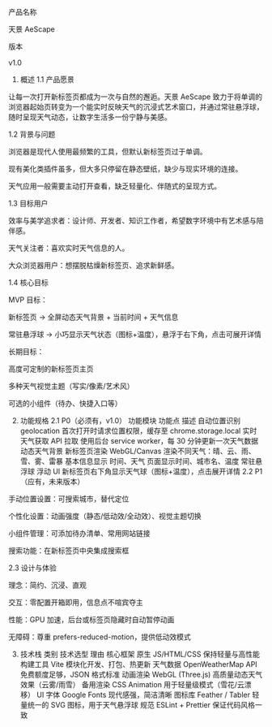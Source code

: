产品名称

天景 AeScape

版本

v1.0

1. 概述
1.1 产品愿景

让每一次打开新标签页都成为一次与自然的邂逅。天景 AeScape 致力于将单调的浏览器起始页转变为一个能实时反映天气的沉浸式艺术窗口，并通过常驻悬浮球，随时呈现天气动态，让数字生活多一份宁静与美感。

1.2 背景与问题

浏览器是现代人使用最频繁的工具，但默认新标签页过于单调。

现有美化类插件虽多，但大多只停留在静态壁纸，缺少与现实环境的连接。

天气应用一般需要主动打开查看，缺乏轻量化、伴随式的呈现方式。

1.3 目标用户

效率与美学追求者：设计师、开发者、知识工作者，希望数字环境中有艺术感与陪伴感。

天气关注者：喜欢实时天气信息的人。

大众浏览器用户：想摆脱枯燥新标签页、追求新鲜感。

1.4 核心目标

MVP 目标：

新标签页 → 全屏动态天气背景 + 当前时间 + 天气信息

常驻悬浮球 → 小巧显示天气状态（图标+温度），悬浮于右下角，点击可展开详情

长期目标：

高度可定制的新标签页主页

多种天气视觉主题（写实/像素/艺术风）

可选的小组件（待办、快捷入口等）

2. 功能规格
2.1 P0（必须有，v1.0）
功能模块	功能点	描述
自动位置识别	geolocation	首次打开时请求位置权限，缓存至 chrome.storage.local
实时天气获取	API 拉取	使用后台 service worker，每 30 分钟更新一次天气数据
动态天气背景	新标签页渲染	WebGL/Canvas 渲染不同天气：晴、云、雨、雪、雾、雷暴
基本信息显示	时间、天气	页面显示时间、城市名、温度
常驻悬浮球	浮动 UI	新标签页右下角显示天气球（图标+温度），点击展开详情
2.2 P1（应有，未来版本）

手动位置设置：可搜索城市，替代定位

个性化设置：动画强度（静态/低动效/全动效）、视觉主题切换

小组件管理：可添加待办清单、常用网站链接

搜索功能：在新标签页中央集成搜索框

2.3 设计与体验

理念：简约、沉浸、直观

交互：零配置开箱即用，信息点不喧宾夺主

性能：GPU 加速，后台或标签页隐藏时自动暂停动画

无障碍：尊重 prefers-reduced-motion，提供低动效模式

3. 技术栈
类别	技术选型	理由
核心框架	原生 JS/HTML/CSS	保持轻量与高性能
构建工具	Vite	模块化开发、打包、热更新
天气数据	OpenWeatherMap API	免费额度足够，JSON 格式标准
动画渲染	WebGL (Three.js)	高质量动态天气效果（云雾/雨雪）
备用渲染	CSS Animation	用于轻量级模式（雪花/云漂移）
UI 字体	Google Fonts	现代感强，简洁清晰
图标库	Feather / Tabler	轻量统一的 SVG 图标，用于天气悬浮球
规范	ESLint + Prettier	保证代码风格一致